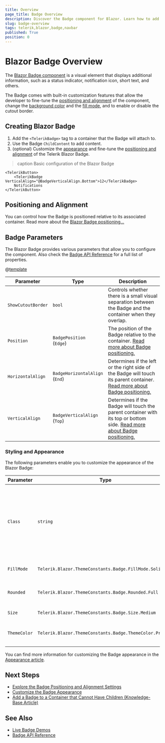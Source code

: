 ```yaml
---
title: Overview
page_title: Badge Overview
description: Discover the Badge component for Blazor. Learn how to add the component to your app and explore its configuration options, such as positioning and alignment.
slug: badge-overview
tags: telerik,blazor,badge,navbar
published: True
position: 0
---
```


# Blazor Badge Overview

The <a href = "https://www.telerik.com/blazor-ui/badge" target="_blank">Blazor Badge component</a> is a visual element that displays additional information, such as a status indicator, notification icon, short text, and others.

The Badge comes with built-in customization features that allow the developer to fine-tune the [positioning and alignment](slug:badge-position-alignment) of the component, change the [background color](slug:badge-appearance#themecolor) and the [fill mode](slug:badge-appearance#fillmode), and to enable or disable the cutout border.

## Creating Blazor Badge

1. Add the `<TelerikBadge>` tag to a container that the Badge will attach to.
1. Use the Badge `ChildContent` to add content.
1. (optional) Customize the [appearance](slug:badge-appearance) and fine-tune the [positioning and alignment](slug:badge-position-alignment) of the Telerik Blazor Badge.

>caption Basic configuration of the Blazor Badge

````RAZOR
<TelerikButton>
    <TelerikBadge VerticalAlign="@BadgeVerticalAlign.Bottom">12</TelerikBadge>
    Notifications
</TelerikButton>
````

## Positioning and Alignment

You can control how the Badge is positioned relative to its associated container. Read more about the [Blazor Badge positioning...](slug:badge-position-alignment)

## Badge Parameters

The Blazor Badge provides various parameters that allow you to configure the component. Also check the [Badge API Reference](slug:Telerik.Blazor.Components.TelerikBadge) for a full list of properties.

@[template](/_contentTemplates/common/parameters-table-styles.md#table-layout)

| Parameter | Type | Description |
| ----------- | ----------- | ----------- |
| `ShowCutoutBorder` | `bool` | Controls whether there is a small visual separation between the Badge and the container when they overlap. |
| `Position` | `BadgePosition ` <br /> (`Edge`) | The position of the Badge relative to the container. [Read more about Badge positioning.](slug:badge-position-alignment) |
| `HorizontalAlign` | `BadgeHorizontalAlign ` <br /> (`End`) | Determines if the left or the right side of the Badge will touch its parent container. [Read more about Badge positioning.](slug:badge-position-alignment) |
| `VerticalAlign` | `BadgeVerticalAlign  ` <br /> (`Top`) | Determines if the Badge will touch the parent container with its top or bottom side. [Read more about Badge positioning.](slug:badge-position-alignment) |

### Styling and Appearance

The following parameters enable you to customize the appearance of the Blazor Badge:

| Parameter | Type | Description |
| --- | --- | --- |
| `Class` | `string` | Defines the `<div class="k-badge">` CSS class rendered on the main wrapping element of the Badge component. Use it for [styling customizations](slug:themes-override). |
| `FillMode` | `Telerik.Blazor.ThemeConstants.Badge.FillMode.Solid` | Controls how the Badge is filled. |
| `Rounded` | `Telerik.Blazor.ThemeConstants.Badge.Rounded.Full` | Defines how rounded the borders of the Badge are. |
| `Size` | `Telerik.Blazor.ThemeConstants.Badge.Size.Medium` | Sets the size of the Badge. |
| `ThemeColor` | `Telerik.Blazor.ThemeConstants.Badge.ThemeColor.Primary` | Adjusts the background color of the Badge. |

You can find more information for customizing the Badge appearance in the [Appearance article](slug:badge-appearance).

## Next Steps

* [Explore the Badge Positioning and Alignment Settings](slug:badge-position-alignment)
* [Customize the Badge Appearance](slug:badge-appearance)
* [Add a Badge to a Container that Cannot Have Children (Knowledge-Base Article)](slug:kb-badge-container-no-children)

## See Also

* [Live Badge Demos](https://demos.telerik.com/blazor-ui/badge/overview)
* [Badge API Reference](slug:Telerik.Blazor.Components.TelerikBadge)
